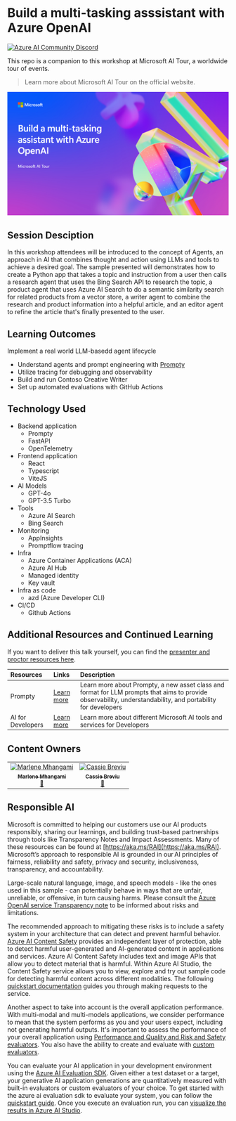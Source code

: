 # Build a multi-tasking asssistant with Azure OpenAI
[![Azure AI Community Discord](
https://dcbadge.vercel.app/api/server/ByRwuEEgH4)](https://discord.com/invite/ByRwuEEgH4?WT.mc_id=aiml-00001-leestott)

This repo is a companion to this workshop at Microsoft AI Tour, a worldwide tour of events.

> Learn more about Microsoft AI Tour on the official website.

![Session cover image with a bright "AI" text in 3D over a blue and purple abstract background.](img/mulit-task-assistant-cover.png)

## Session Desciption

In this workshop attendees will be introduced to the concept of Agents, an approach in AI that combines thought and action using LLMs and tools to achieve a desired goal. The sample presented will demonstrates how to create a Python app that takes a topic and instruction from a user then calls a research agent that uses the Bing Search API to research the topic, a product agent that uses Azure AI Search to do a semantic similarity search for related products from a vector store, a writer agent to combine the research and product information into a helpful article, and an editor agent to refine the article that's finally presented to the user. 

## Learning Outcomes

Implement a real world LLM-basedd agent lifecycle
- Understand agents and prompt engineering with [Prompty](https://prompty.ai)
- Utilize tracing for debugging and observability
- Build and run Contoso Creative Writer
- Set up automated evaluations with GitHub Actions

## Technology Used
- Backend application
  - Prompty
  - FastAPI
  - OpenTelemetry
- Frontend application
  - React
  - Typescript
  - ViteJS
- AI Models
  - GPT-4o
  - GPT-3.5 Turbo
- Tools
  - Azure AI Search
  - Bing Search
- Monitoring
  - AppInsights
  - Promptflow tracing
- Infra
  - Azure Container Applications (ACA)
  - Azure AI Hub
  - Managed identity
  - Key vault
- Infra as code
  - azd (Azure Developer CLI)
- CI/CD
  - Github Actions

## Additional Resources and Continued Learning
If you want to deliver this talk yourself, you can find the [presenter and proctor resources here](./session-delivery-resources/README.md). 

| Resources          | Links                             | Description        |
|:-------------------|:----------------------------------|:-------------------|
| Prompty  | [Learn more](https://prompty.ai) | Learn more about Prompty, a new asset class and format for LLM prompts that aims to provide observability, understandability, and portability for developers |
| AI for Developers | [Learn more](https://developer.microsoft.com/en-us/ai#ai-solutions) | Learn more about different Microsoft AI tools and services for Developers |

## Content Owners


<!-- ALL-CONTRIBUTORS-LIST:START - Do not remove or modify this section -->

<table>
<tr>
    <td align="center"><a href="http://learnanalytics.microsoft.com">
        <img src="https://github.com/marlenezw.png" width="100px;" alt="Marlene Mhangami"/><br />
        <sub><b>Marlene Mhangami
</b></sub></a><br />
            <a href="https://github.com/marlenezq" title="talk">📢</a> 
    </td>
    <td align="center"><a href="http://learnanalytics.microsoft.com">
        <img src="https://github.com/cassiebreviu.png" width="100px;" alt="Cassie Breviu"/><br />
        <sub><b>Cassie Breviu
</b></sub></a><br />
            <a href="https://github.com/Cassie Breviu" title="talk">📢</a> 
    </td>
</tr>
</table>

<!-- ALL-CONTRIBUTORS-LIST:END -->

## Responsible AI 

Microsoft is committed to helping our customers use our AI products responsibly, sharing our learnings, and building trust-based partnerships through tools like Transparency Notes and Impact Assessments. Many of these resources can be found at [https://aka.ms/RAI](https://aka.ms/RAI).
Microsoft’s approach to responsible AI is grounded in our AI principles of fairness, reliability and safety, privacy and security, inclusiveness, transparency, and accountability.

Large-scale natural language, image, and speech models - like the ones used in this sample - can potentially behave in ways that are unfair, unreliable, or offensive, in turn causing harms. Please consult the [Azure OpenAI service Transparency note](https://learn.microsoft.com/legal/cognitive-services/openai/transparency-note?tabs=text) to be informed about risks and limitations.

The recommended approach to mitigating these risks is to include a safety system in your architecture that can detect and prevent harmful behavior. [Azure AI Content Safety](https://learn.microsoft.com/azure/ai-services/content-safety/overview) provides an independent layer of protection, able to detect harmful user-generated and AI-generated content in applications and services. Azure AI Content Safety includes text and image APIs that allow you to detect material that is harmful. Within Azure AI Studio, the Content Safety service allows you to view, explore and try out sample code for detecting harmful content across different modalities. The following [quickstart documentation](https://learn.microsoft.com/azure/ai-services/content-safety/quickstart-text?tabs=visual-studio%2Clinux&pivots=programming-language-rest) guides you through making requests to the service.

Another aspect to take into account is the overall application performance. With multi-modal and multi-models applications, we consider performance to mean that the system performs as you and your users expect, including not generating harmful outputs. It's important to assess the performance of your overall application using [Performance and Quality and Risk and Safety evaluators](https://learn.microsoft.com/azure/ai-studio/concepts/evaluation-metrics-built-in). You also have the ability to create and evaluate with [custom evaluators](https://learn.microsoft.com/azure/ai-studio/how-to/develop/evaluate-sdk#custom-evaluators).

You can evaluate your AI application in your development environment using the [Azure AI Evaluation SDK](https://microsoft.github.io/promptflow/index.html). Given either a test dataset or a target, your generative AI application generations are quantitatively measured with built-in evaluators or custom evaluators of your choice. To get started with the azure ai evaluation sdk to evaluate your system, you can follow the [quickstart guide](https://learn.microsoft.com/azure/ai-studio/how-to/develop/flow-evaluate-sdk). Once you execute an evaluation run, you can [visualize the results in Azure AI Studio](https://learn.microsoft.com/azure/ai-studio/how-to/evaluate-flow-results).

